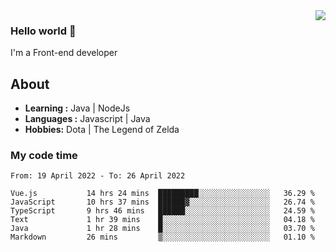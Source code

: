 <img align='right' src="https://github-readme-stats.vercel.app/api?username=jumodada&show_icons=true&theme=vue">

### Hello world 👋

I'm a Front-end developer 
    
## About
-  **Learning :** Java | NodeJs
-  **Languages :** Javascript | Java
-  **Hobbies:** Dota | The Legend of Zelda

### My code time

<!--START_SECTION:waka-->

```text
From: 19 April 2022 - To: 26 April 2022

Vue.js           14 hrs 24 mins  █████████░░░░░░░░░░░░░░░░   36.29 %
JavaScript       10 hrs 37 mins  ██████▓░░░░░░░░░░░░░░░░░░   26.74 %
TypeScript       9 hrs 46 mins   ██████░░░░░░░░░░░░░░░░░░░   24.59 %
Text             1 hr 39 mins    █░░░░░░░░░░░░░░░░░░░░░░░░   04.18 %
Java             1 hr 28 mins    █░░░░░░░░░░░░░░░░░░░░░░░░   03.70 %
Markdown         26 mins         ▒░░░░░░░░░░░░░░░░░░░░░░░░   01.10 %
```

<!--END_SECTION:waka-->
